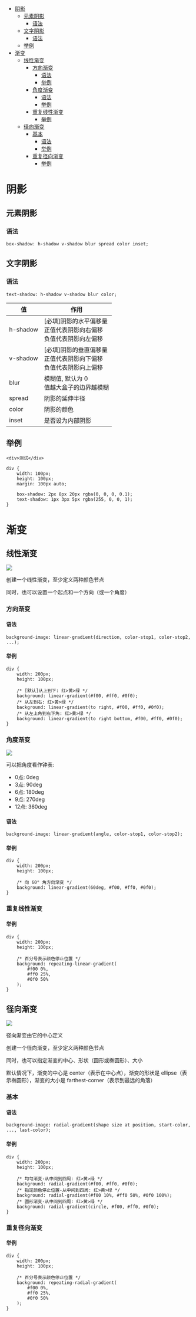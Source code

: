 <!--
 * @Author: shenxh
 * @Date: 2021-12-13 17:20:56
 * @LastEditors: shenxh
 * @LastEditTime: 2021-12-15 16:53:11
 * @Description: CSS3 阴影与渐变
-->

- [阴影](#阴影)
  - [元素阴影](#元素阴影)
    - [语法](#语法)
  - [文字阴影](#文字阴影)
    - [语法](#语法-1)
  - [举例](#举例)
- [渐变](#渐变)
  - [线性渐变](#线性渐变)
    - [方向渐变](#方向渐变)
      - [语法](#语法-2)
      - [举例](#举例-1)
    - [角度渐变](#角度渐变)
      - [语法](#语法-3)
      - [举例](#举例-2)
    - [重复线性渐变](#重复线性渐变)
      - [举例](#举例-3)
  - [径向渐变](#径向渐变)
    - [基本](#基本)
      - [语法](#语法-4)
      - [举例](#举例-4)
    - [重复径向渐变](#重复径向渐变)
      - [举例](#举例-5)

# 阴影

## 元素阴影

### 语法
```
box-shadow: h-shadow v-shadow blur spread color inset;
```

## 文字阴影

### 语法
```
text-shadow: h-shadow v-shadow blur color;
```

|值|作用|
|-|-|
|h-shadow|[必填]阴影的水平偏移量<br />正值代表阴影向右偏移<br />负值代表阴影向左偏移|
|v-shadow|[必填]阴影的垂直偏移量<br />正值代表阴影向下偏移<br />负值代表阴影向上偏移|
|blur|模糊值, 默认为 0<br />值越大盒子的边界越模糊|
|spread|阴影的延伸半径|<br />正值代表阴影向盒子各个方向延伸扩大<br />负值代表阴影沿相反方向缩小|
|color|阴影的颜色|
|inset|是否设为内部阴影|布尔值 (true/false)|

## 举例
```
<div>测试</div>
```
```
div {
    width: 100px;
    height: 100px;
    margin: 100px auto;

    box-shadow: 2px 8px 20px rgba(0, 0, 0, 0.1);
    text-shadow: 1px 3px 5px rgba(255, 0, 0, 1);
}
```

# 渐变

## 线性渐变
![](../../images/1639558351895.png)

创建一个线性渐变，至少定义两种颜色节点

同时，也可以设置一个起点和一个方向（或一个角度）

### 方向渐变

#### 语法
```
background-image: linear-gradient(direction, color-stop1, color-stop2, ...);
```

#### 举例
```
div {
    width: 200px;
    height: 100px;

    /* [默认]从上到下: 红>黄>绿 */
    background: linear-gradient(#f00, #ff0, #0f0);
    /* 从左到右: 红>黄>绿 */
    background: linear-gradient(to right, #f00, #ff0, #0f0);
    /* 从左上角到右下角: 红>黄>绿 */
    background: linear-gradient(to right bottom, #f00, #ff0, #0f0);
}
```

### 角度渐变
![](../../images/1639558369406.png)

可以把角度看作钟表:
+ 0点: 0deg
+ 3点: 90deg
+ 6点: 180deg
+ 9点: 270deg
+ 12点: 360deg

#### 语法
```
background-image: linear-gradient(angle, color-stop1, color-stop2);
```

#### 举例
```
div {
    width: 200px;
    height: 100px;

    /* 向 60° 角方向渐变 */
    background: linear-gradient(60deg, #f00, #ff0, #0f0);
}
```

### 重复线性渐变

#### 举例
```
div {
    width: 200px;
    height: 100px;

    /* 百分号表示颜色停止位置 */
    background: repeating-linear-gradient(
        #f00 0%,
        #ff0 25%,
        #0f0 50%
    );
}
```
## 径向渐变
![](../../images/1639558386593.png)

径向渐变由它的中心定义

创建一个径向渐变，至少定义两种颜色节点

同时，也可以指定渐变的中心、形状（圆形或椭圆形）、大小

默认情况下，渐变的中心是 center（表示在中心点），渐变的形状是 ellipse（表示椭圆形），渐变的大小是 farthest-corner（表示到最远的角落）

### 基本

#### 语法
```
background-image: radial-gradient(shape size at position, start-color, ..., last-color);
```

#### 举例
```
div {
    width: 200px;
    height: 100px;

    /* 均匀渐变-从中间到四周: 红>黄>绿 */
    background: radial-gradient(#f00, #ff0, #0f0);
    /* 指定颜色停止位置-从中间到四周: 红>黄>绿 */
    background: radial-gradient(#f00 10%, #ff0 50%, #0f0 100%);
    /* 圆形渐变-从中间到四周: 红>黄>绿 */
    background: radial-gradient(circle, #f00, #ff0, #0f0);
}
```

### 重复径向渐变

#### 举例
```
div {
    width: 200px;
    height: 100px;

    /* 百分号表示颜色停止位置 */
    background: repeating-radial-gradient(
        #f00 0%,
        #ff0 25%,
        #0f0 50%
    );
}
```
